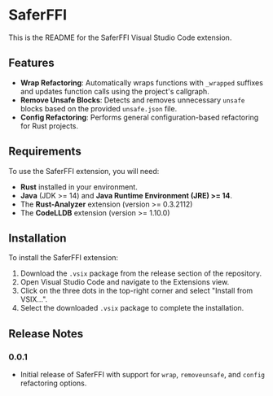 # SaferFFI

This is the README for the SaferFFI Visual Studio Code extension.

## Features

- **Wrap Refactoring**: Automatically wraps functions with `_wrapped` suffixes and updates function calls using the project's callgraph.
- **Remove Unsafe Blocks**: Detects and removes unnecessary `unsafe` blocks based on the provided `unsafe.json` file.
- **Config Refactoring**: Performs general configuration-based refactoring for Rust projects.

## Requirements

To use the SaferFFI extension, you will need:

- **Rust** installed in your environment.
- **Java** (JDK >= 14) and **Java Runtime Environment (JRE) >= 14**.
- The **Rust-Analyzer** extension (version >= 0.3.2112)
- The **CodeLLDB** extension (version >= 1.10.0)

## Installation

To install the SaferFFI extension:

1. Download the `.vsix` package from the release section of the repository.
2. Open Visual Studio Code and navigate to the Extensions view.
3. Click on the three dots in the top-right corner and select "Install from VSIX…".
4. Select the downloaded `.vsix` package to complete the installation.

## Release Notes

### 0.0.1

- Initial release of SaferFFI with support for `wrap`, `removeunsafe`, and `config` refactoring options.
